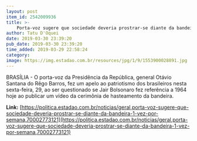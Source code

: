 ```yaml
---
layout: post
item_id: 2542009936
title: >-
    Porta-voz sugere que sociedade deveria prostrar-se diante da bandeira 1 vez por semana
author: Tatu D'Oquei
date: 2019-03-30 23:39:20
pub_date: 2019-03-30 23:39:20
time_added: 2019-03-29 22:58:24
category: 
image: https://img.estadao.com.br/resources/jpg/1/9/1553900028891.jpg
---
```


BRASÍLIA - O porta-voz da Presidência da República, general Otávio Santana do Rêgo Barros, fez um apelo ao patriotismo dos brasileiros nesta sexta-feira, 29, ao ser questionado se Jair Bolsonaro fez referência a 1964 hoje ao publicar um vídeo da cerimônia de hasteamento da bandeira.

**Link:** [https://politica.estadao.com.br/noticias/geral,porta-voz-sugere-que-sociedade-deveria-prostrar-se-diante-da-bandeira-1-vez-por-semana,70002773121](https://politica.estadao.com.br/noticias/geral,porta-voz-sugere-que-sociedade-deveria-prostrar-se-diante-da-bandeira-1-vez-por-semana,70002773121)

